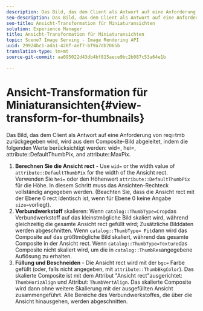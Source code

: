 ```yaml
---
description: Das Bild, das dem Client als Antwort auf eine Anforderung von req=tmb zurückgegeben wird, wird vom Composite-Bild abgeleitet, indem die folgenden Werte mit wid=, hei=, attribute DefaultThumbPix und attribute MaxPix berücksichtigt werden.
seo-description: Das Bild, das dem Client als Antwort auf eine Anforderung von req=tmb zurückgegeben wird, wird vom Composite-Bild abgeleitet, indem die folgenden Werte mit wid=, hei=, attribute DefaultThumbPix und attribute MaxPix berücksichtigt werden.
seo-title: Ansicht-Transformation für Miniaturansichten
solution: Experience Manager
title: Ansicht-Transformation für Miniaturansichten
topic: Scene7 Image Serving - Image Rendering API
uuid: 29924bc1-ada1-420f-aef7-bf9a7db7065b
translation-type: tm+mt
source-git-commit: aa095022d43db4bf815aece9bc2b087c53a64e1b

---
```



# Ansicht-Transformation für Miniaturansichten{#view-transform-for-thumbnails}

Das Bild, das dem Client als Antwort auf eine Anforderung von req=tmb zurückgegeben wird, wird aus dem Composite-Bild abgeleitet, indem die folgenden Werte berücksichtigt werden: wid=, hei=, attribute::DefaultThumbPix, and attribute::MaxPix.

1. **Berechnen Sie die Ansicht rect** - Use `wid=` or the width value of `attribute::DefaultThumbPix` for the width of the Ansicht rect. Verwenden Sie `hei=` oder den Höhenwert `attribute::DefaultThumbPix` für die Höhe. In diesem Schritt muss das Ansichten-Rechteck vollständig angegeben werden. (Beachten Sie, dass die Ansicht rect mit der Ebene 0 rect identisch ist, wenn für Ebene 0 keine Angabe `size=`vorliegt).
1. **Verbundwerkstoff** skalieren: Wenn `catalog::ThumbType=Crop`das Verbundwerkstoff auf das kleinstmögliche Bild skaliert wird, während gleichzeitig die gesamte Ansicht rect gefüllt wird; Zusätzliche Bilddaten werden abgeschnitten. Wenn `catalog::ThumbType= Fit`dann wird das Composite auf das größtmögliche Bild skaliert, während das gesamte Composite in der Ansicht rect. Wenn `catalog::ThumbType=Texture`das Composite nicht skaliert wird, um die in `catalog::ThumbRes`angegebene Auflösung zu erhalten.
1. **Füllung und Beschneiden** - Die Ansicht rect wird mit der `bgc=` Farbe gefüllt (oder, falls nicht angegeben, mit `attribute::ThumbBkgColor`). Das skalierte Composite ist mit dem Attribut &quot;Ansicht rect&quot;ausgerichtet: `ThumbHorizAlign` und Attribut: `ThumbVertAlign`. Das skalierte Composite wird dann ohne weitere Skalierung mit der ausgefüllten Ansicht zusammengeführt. Alle Bereiche des Verbundwerkstoffes, die über die Ansicht hinausgehen, werden abgeschnitten.

